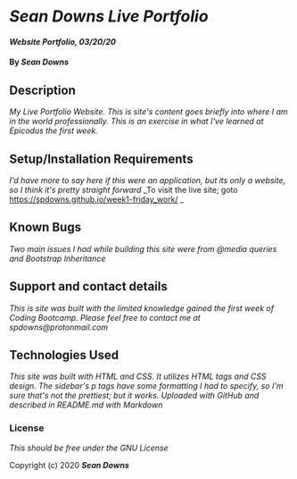 # _Sean Downs Live Portfolio_

#### _Website Portfolio, 03/20/20_

#### By _**Sean Downs**_

## Description

_My Live Portfolio Website. This is site's content goes briefly into where I am in the world professionally. This is an exercise in what I've learned at Epicodus the first week._
## Setup/Installation Requirements

_I'd have more to say here if this were an application, but its only a website, so I think it's pretty straight forward_
_To visit the live site; goto https://spdowns.github.io/week1-friday_work/ _

## Known Bugs

_Two main issues I had while building this site were from @media queries and Bootstrap Inheritance_

## Support and contact details

_This is site was built with the limited knowledge gained the first week of Coding Bootcamp. Please feel free to contact me at spdowns@protonmail.com_

## Technologies Used

_This site was built with HTML and CSS. It utilizes HTML tags and CSS design. The sidebar's p tags have some formatting I had to specify, so I'm sure that's not the prettiest; but it works. Uploaded with GitHub and described in README.md with Markdown_

### License

*This should be free under the GNU License*

Copyright (c) 2020 **_Sean Downs_**
```